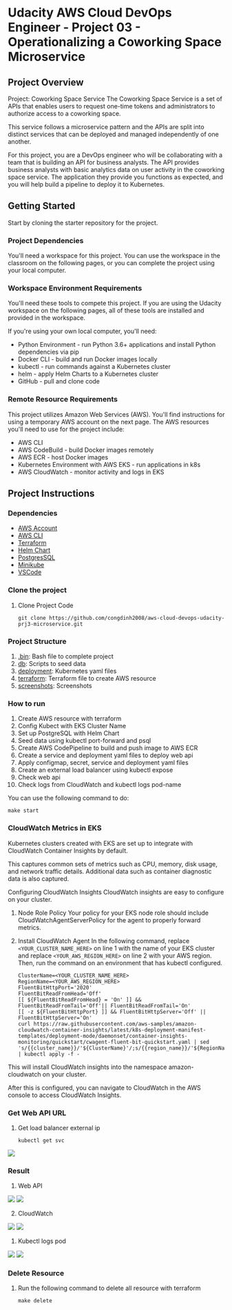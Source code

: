 # Udacity AWS Cloud DevOps Engineer - Project 03 - Operationalizing a Coworking Space Microservice

## Project Overview

Project: Coworking Space Service
The Coworking Space Service is a set of APIs that enables users to request one-time tokens and administrators to authorize access to a coworking space.

This service follows a microservice pattern and the APIs are split into distinct services that can be deployed and managed independently of one another.

For this project, you are a DevOps engineer who will be collaborating with a team that is building an API for business analysts. The API provides business analysts with basic analytics data on user activity in the coworking space service. The application they provide you functions as expected, and you will help build a pipeline to deploy it to Kubernetes.

## Getting Started

Start by cloning the starter repository for the project.

### Project Dependencies

You'll need a workspace for this project. You can use the workspace in the classroom on the following pages, or you can complete the project using your local computer.

### Workspace Environment Requirements

You'll need these tools to compete this project. If you are using the Udacity workspace on the following pages, all of these tools are installed and provided in the workspace.

If you're using your own local computer, you'll need:

- Python Environment - run Python 3.6+ applications and install Python dependencies via pip
- Docker CLI - build and run Docker images locally
- kubectl - run commands against a Kubernetes cluster
- helm - apply Helm Charts to a Kubernetes cluster
- GitHub - pull and clone code

### Remote Resource Requirements

This project utilizes Amazon Web Services (AWS). You'll find instructions for using a temporary AWS account on the next page. The AWS resources you'll need to use for the project include:

- AWS CLI
- AWS CodeBuild - build Docker images remotely
- AWS ECR - host Docker images
- Kubernetes Environment with AWS EKS - run applications in k8s
- AWS CloudWatch - monitor activity and logs in EKS

## Project Instructions

### Dependencies

- [AWS Account](https://aws.amazon.com/)
- [AWS CLI](https://docs.aws.amazon.com/cli/latest/userguide/getting-started-install.html)
- [Terraform](https://developer.hashicorp.com/terraform/downloads?product_intent=terraform)
- [Helm Chart](https://helm.sh/docs/intro/install/)
- [PostgresSQL](https://www.postgresql.org/download/)
- [Minikube](https://github.com/kubernetes/minikube)
- [VSCode](https://code.visualstudio.com/)

### Clone the project

1. Clone Project Code

   ```
   git clone https://github.com/congdinh2008/aws-cloud-devops-udacity-prj3-microservice.git
   ```

### Project Structure

1. [.bin](https://github.com/congdinh2008/aws-cloud-devops-udacity-prj3-microservice/tree/main/.bin): Bash file to complete project
2. [db](https://github.com/congdinh2008/aws-cloud-devops-udacity-prj3-microservice/tree/main/db): Scripts to seed data
3. [deployment](https://github.com/congdinh2008/aws-cloud-devops-udacity-prj3-microservice/tree/main/deployment): Kubernetes yaml files
4. [terraform](https://github.com/congdinh2008/aws-cloud-devops-udacity-prj3-microservice/tree/main/terraform): Terraform file to create AWS resource
5. [screenshots](https://github.com/congdinh2008/aws-cloud-devops-udacity-prj3-microservice/tree/main/screenshots): Screenshots

### How to run

1. Create AWS resource with terraform
2. Config Kubect with EKS Cluster Name
3. Set up PostgreSQL with Helm Chart
4. Seed data using kubectl port-forward and psql
5. Create AWS CodePipeline to build and push image to AWS ECR
6. Create a service and deployment yaml files to deploy web api
7. Apply configmap, secret, service and deployment yaml files
8. Create an external load balancer using kubectl expose
9. Check web api
10. Check logs from CloudWatch and kubectl logs pod-name

You can use the following command to do:

```
make start
```

### CloudWatch Metrics in EKS

Kubernetes clusters created with EKS are set up to integrate with CloudWatch Container Insights by default.

This captures common sets of metrics such as CPU, memory, disk usage, and network traffic details. Additional data such as container diagnostic data is also captured.

Configuring CloudWatch Insights
CloudWatch insights are easy to configure on your cluster.

1. Node Role Policy
   Your policy for your EKS node role should include CloudWatchAgentServerPolicy for the agent to properly forward metrics.

2. Install CloudWatch Agent
   In the following command, replace `<YOUR_CLUSTER_NAME_HERE>` on line 1 with the name of your EKS cluster and replace `<YOUR_AWS_REGION_HERE>` on line 2 with your AWS region. Then, run the command on an environment that has kubectl configured.

   ```
   ClusterName=<YOUR_CLUSTER_NAME_HERE>
   RegionName=<YOUR_AWS_REGION_HERE>
   FluentBitHttpPort='2020'
   FluentBitReadFromHead='Off'
   [[ ${FluentBitReadFromHead} = 'On' ]] && FluentBitReadFromTail='Off'|| FluentBitReadFromTail='On'
   [[ -z ${FluentBitHttpPort} ]] && FluentBitHttpServer='Off' || FluentBitHttpServer='On'
   curl https://raw.githubusercontent.com/aws-samples/amazon-cloudwatch-container-insights/latest/k8s-deployment-manifest-templates/deployment-mode/daemonset/container-insights-monitoring/quickstart/cwagent-fluent-bit-quickstart.yaml | sed 's/{{cluster_name}}/'${ClusterName}'/;s/{{region_name}}/'${RegionName}'/;s/{{http_server_toggle}}/"'${FluentBitHttpServer}'"/;s/{{http_server_port}}/"'${FluentBitHttpPort}'"/;s/{{read_from_head}}/"'${FluentBitReadFromHead}'"/;s/{{read_from_tail}}/"'${FluentBitReadFromTail}'"/' | kubectl apply -f -
   ```

This will install CloudWatch insights into the namespace amazon-cloudwatch on your cluster.

After this is configured, you can navigate to CloudWatch in the AWS console to access CloudWatch Insights.

### Get Web API URL

1. Get load balancer external ip

   ```
   kubectl get svc
   ```

<img src="./screenshots/kubectl_get_publicbackend_load_balancer_external_ip.png">

### Result

1. Web API

<img src="./screenshots/test_api_load_balancer_external_ip_daily_usage.png">

<img src="./screenshots/test_api_load_balancer_external_ip_user_visits.png">

2. CloudWatch

<img src="./screenshots_feedback/CloudWatch_log_container_insights_application.png">
<img src="./screenshots_feedback/CloudWatch_log_container_insights_application_log_stream.png">

1. Kubectl logs pod

<img src="./screenshots/EKS_logs_pods_request_result_with_data.png">

<img src="./screenshots/EKS_logs_pods_request_result_with_data_2.png">

### Delete Resource

1. Run the following command to delete all resource with terraform

   ```
   make delete
   ```
